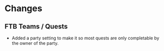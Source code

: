 # Changes

## FTB Teams / Quests

- Added a party setting to make it so most quests are only completable by the owner of the party.
